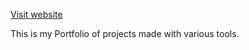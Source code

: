 [Visit website](https://khanghy2130.github.io)

This is my Portfolio of projects made with various tools.

